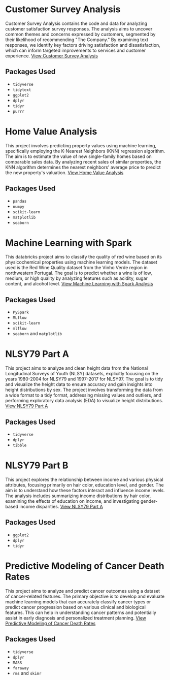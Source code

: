 # Customer Survey Analysis
Customer Survey Analysis contains the code and data for analyzing customer satisfaction survey responses. The analysis aims to uncover common themes and concerns expressed by customers, segmented by their likelihood of recommending "The Company." By examining text responses, we identify key factors driving satisfaction and dissatisfaction, which can inform targeted improvements to services and customer experience. [View Customer Survey Analysis](https://github.com/cthr13en/Data-Science-Projects/tree/main/Customer%20Survey%20Analysis)


## Packages Used
- `tidyverse`
- `tidytext`
- `ggplot2`
- `dplyr`
- `tidyr`
- `purrr`

# Home Value Analysis
This project involves predicting property values using machine learning, specifically employing the K-Nearest Neighbors (KNN) regression algorithm. The aim is to estimate the value of new single-family homes based on comparable sales data. By analyzing recent sales of similar properties, the KNN algorithm determines the nearest neighbors' average price to predict the new property's valuation. [View Home Value Analysis](https://github.com/cthr13en/Data-Science-Projects/tree/main/Home%20Value%20Analysis)

## Packages Used
- `pandas`
- `numpy`
- `scikit-learn`
- `matplotlib`
- `seaborn`

# Machine Learning with Spark
This databricks project aims to classify the quality of red wine based on its physicochemical properties using machine learning models. The dataset used is the Red Wine Quality dataset from the Vinho Verde region in northwestern Portugal. The goal is to predict whether a wine is of low, medium, or high quality by analyzing features such as acidity, sugar content, and alcohol level. [View Machine Learning with Spark Analysis](https://github.com/cthr13en/Data-Science-Projects/tree/main/Machine%20Learning%20with%20Spark%20using%20Delta%20Lake%20and%20MLFlow)

## Packages Used
- `PySpark`
- `MLflow`
- `scikit-learn`
- `mlflow`
- `seaborn` and `matplotlib`

# NLSY79 Part A 
This project aims to analyze and clean height data from the National Longitudinal Surveys of Youth (NLSY) datasets, explicitly focusing on the years 1980-2004 for NLSY79 and 1997-2017 for NLSY97. The goal is to tidy and visualize the height data to ensure accuracy and gain insights into height distributions by sex. The project involves transforming the data from a wide format to a tidy format, addressing missing values and outliers, and performing exploratory data analysis (EDA) to visualize height distributions. [View NLSY79 Part A ](https://github.com/cthr13en/Data-Science-Projects/tree/main/NLSY79%20Part%20A)

## Packages Used
- `tidyverse`
- `dplyr`
- `tibble`

# NLSY79 Part B
This project explores the relationship between income and various physical attributes, focusing primarily on hair color, education level, and gender. The aim is to understand how these factors interact and influence income levels. The analysis includes summarizing income distributions by hair color, examining the effects of education on income, and investigating gender-based income disparities. [View NLSY79 Part A ](https://github.com/cthr13en/Data-Science-Projects/tree/main/NLSY79%20Part%20B)

## Packages Used
- `ggplot2`
- `dplyr`
- `tidyr`

# Predictive Modeling of Cancer Death Rates
This project aims to analyze and predict cancer outcomes using a dataset of cancer-related features. The primary objective is to develop and evaluate machine learning models that can accurately classify cancer types or predict cancer progression based on various clinical and biological features. This can help in understanding cancer patterns and potentially assist in early diagnosis and personalized treatment planning. [View Predictive Modeling of Cancer Death Rates](https://github.com/cthr13en/Data-Science-Projects/tree/main/Machine%20Learning%20with%20Spark%20using%20Delta%20Lake%20and%20MLFlow)

## Packages Used
- `tidyverse`
- `dplyr`
- `MASS`
- `faraway`
- `rms` and `skimr`





